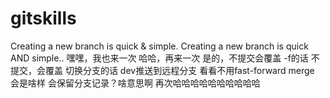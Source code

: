 # gitskills
Creating a new branch is quick & simple.
Creating a new branch is quick AND simple..
嘿嘿，我也来一次
哈哈，再来一次
是的，不提交会覆盖 -f的话
不提交，会覆盖 切换分支的话
dev推送到远程分支
看看不用fast-forward merge 会是啥样  会保留分支记录？啥意思啊
再次哈哈哈哈哈哈哈哈哈哈
